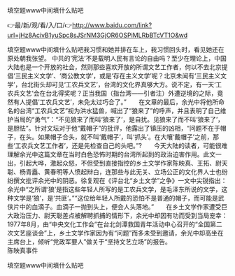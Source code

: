 填空题www中间填什么贴吧

👉最/新/观/看/入/口/👉http://www.baidu.com/link?url=jHz8AcivB1yuSpc8sJSrNM3GjOR6OSPiMLRbBTcVT1O&wd

填空题www中间填什么贴吧我习惯和她并排在车上，我习惯回头时，看见她还在原处朝我张望。
中共的‘宪法’不是载明人民有言论的自由吗？至少在理论上，中国大陆也是一个开放的社会，然则那些喜欢开放的所谓文艺工作者，何以不去北京提倡‘三民主义文学’、‘商公教文学’，或是‘存在主义文学’呢？北京未闻有‘三民主义文学’，台北街头却可见‘工农兵文艺’，台湾的文化界真够大方。说不定，有一天‘工农兵文艺’会在台北得奖呢？正当我国（指台湾——引者注）外遭逆境的之际，竟然有人提倡‘工农兵文艺’，未免太过巧合了。”　　在文章的最后，余光中将他所命名的台湾“工农兵文艺”视为洪水猛兽，喊出了“狼来了”的呼声，并且表明了自己维护当局的“勇气”：“不见狼来了而叫‘狼来了’，是自扰。见狼来了而不叫‘狼来了’，是胆怯”。针对文坛对于他“戴帽子”的批评，他露出了镇压的凶相，“问题不在于帽子，在头。如果帽子合头，就不叫‘戴帽子’，叫‘抓头’。在大嚷‘戴帽子’之前，那些‘工农兵文艺工作者’，还是先检查自己的头吧。”?　　今天大陆的读者，可能很难理解余光中这篇文章在当时白色恐怖时期的台湾所起到的政治迫害作用。此文一出，引起大哗，激起众怒，不但受到直接指控的乡土文学作家陈映真、王拓、尉天聪、杨青矗、黄春明等人愤起辩白，连那些与此无关、立场公正的文化界人士也纷纷撰文批评余光中的阴恶。徐复观在《评台北“乡土文学”之争》一文中尖锐指出：余光中“之所谓‘狼’是指这些年轻人所写的是工农兵文学，是毛泽东所说的文学，这种文学是‘狼’，是‘共匪’。”“这位给年轻人所戴的恐怕不是普通的帽子，而可能是武侠片中的血滴子。血滴子一抛到头上，便会人头落地。”　　在乡土文学作家遭受巨大政治压力、尉天聪差点被解聘抓捕的情形下，余光中却因有功而受到当局宠幸：1977年8月，由“中央文化工作会”在台北剑潭救国青年活动中心召开的“全国第二次文艺座谈会”上，乡土文学作家因为有“问题”而多未受到邀请，余光中却高坐在主席台上，倾听“党政军要人”做关于“坚持文艺立场”的报告。　　　　　　　　　　　　　　陈映真事件


填空题www中间填什么贴吧
